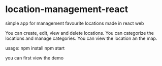# location-management-react
simple app for management favourite locations made in react web

You can create, edit, view and delete locations.
You can categorize the locations and manage categories.
You can view the location an the map.

usage: 
npm install
npm start

you can first view the demo
